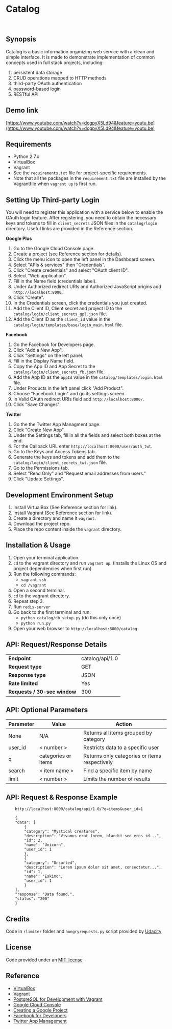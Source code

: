 Catalog
===
<br>

Synopsis
---
Catalog is a basic information organizing web service with a clean and 
simple interface. It is made to demonstrate implementation of common 
concepts used in full stack projects, including:

1. persistent data storage
2. CRUD operations mapped to HTTP methods
3. third-party OAuth authentication
4. password-based login
5. RESTful API


Demo link
---
[https://www.youtube.com/watch?v=dcgpyX5Ld94&feature=youtu.be](https://www.youtube.com/watch?v=dcgpyX5Ld94&feature=youtu.be)


Requirements
---
+ Python 2.7.x
+ VirtualBox
+ Vagrant
+ See the `requirements.txt` file for project-specific requirements.
+ Note that all the packages in the `requirement.txt` file are installed
  by the Vagrantfile when `vagrant up` is first run.


Setting Up Third-party Login
---
You will need to register this application with a service below to enable
the OAuth login feature. After registering, you need to obtain the necessary keys
and tokens to fill in `client_secrets` JSON files in the `catalog/login` directory.
Useful links are provided in the Reference section.
<br>

**Google Plus**

1. Go to the Google Cloud Console page.
2. Create a project (see Reference section for details).
3. Click the menu icon to open the left panel in the Dashboard screen.
4. Select "APIs & services" then "Credentials".
5. Click "Create credentials" and select "OAuth client ID".
6. Select "Web application".
7. Fill in the Name field (credentials label).
8. Under Authorized redirect URIs and Authorized JavaScript origins add `http://localhost:8000`.
9. Click "Create".
10. In the Credentials screen, click the credentials you just created.
11. Add the Client ID, Client secret and project ID to the `catalog/login/client_secrets_gpl.json` file.
12. Add the Client ID as the `client_id` value in the `catalog/login/templates/base/login_main.html` file.

**Facebook**

1. Go the Facebook for Developers page.
2. Click "Add a New App".
3. Click "Settings" on the left panel.
4. Fill in the Display Name field.
5. Copy the App ID and App Secret to the `catalog/login/client_secrets_fb.json` file.
6. Add the App ID as the `appId` value in the `catalog/templates/login.html` file.
6. Under Products in the left panel click "Add Product".
7. Choose "Facebook Login" and go its settings screen.
8. In Valid OAuth redirect URIs field add `http://localhost:8000/`.
9. Click "Save Changes".

**Twitter**

1. Go the the Twitter App Managment page.
2. Click "Create New App".
3. Under the Settings tab, fill in all the fields and select both boxes at the end.
4. For the Callback URL enter `http://localhost:8000/user/auth_twt`.
5. Go to the Keys and Access Tokens tab.
6. Generate the keys and tokens and add them to the `catalog/login/client_secrets_twt.json` file.
7. Go to the Permissions tab.
8. Select "Read Only" and "Request email addresses from users."
9. Click "Update Settings".


Development Environment Setup
---
1. Install VirtualBox (See Reference section for link).
2. Install Vagrant (See Reference section for link).
3. Create a directory and name it `vagrant`.
4. Download the project repo.
5. Place the repo content inside the `vagrant` directory.


Installation & Usage
---
1. Open your terminal application.
2. `cd` to the vagrant directory and run `vagrant up`.
   (Installs the Linux OS and project dependencies when first run)
3. Run the following commands:
    + `vagrant ssh`  
    + `cd /vagrant `
4. Open a second terminal.
5. `cd` to the vagrant directory.
6. Repeat step 3.
7. Run `redis-server`
8. Go back to the first terminal and run:  
    + `python catalog/db_setup.py` (do this only once)
    + `python run.py`
9. Open your web browser to `http://localhost:8000/catalog`


API: Request/Response Details
---

|     |     |
| --- | --- |
| **Endpoint** | catalog/api/1.0 |
| **Request type** | GET |
| **Response type** | JSON |
| **Rate limited** | Yes |
| **Requests / 30-sec window** | 300 |


API: Optional Parameters
---

| Parameter | Value | Action |
| --- | --- | --- |
| None | N/A | Returns all items grouped by category |  
| user_id | < number > | Restricts data to a specific user |  
| q | categories or items | Returns only categories or items respectively |  
| search | < item name > | Find a specific item by name |  
| limit | < number > | Limits the number of results |  


API: Request & Response Example
---

        http://localhost:8000/catalog/api/1.0/?q=items&user_id=1

        {
        "data": [
            {
            "category": "Mystical creatures", 
            "description": "Vivamus erat lorem, blandit sed eros id...", 
            "id": 2, 
            "name": "Unicorn", 
            "user_id": 1
            }, 
            {
            "category": "Unsorted", 
            "description": "Lorem ipsum dolor sit amet, consectetur...", 
            "id": 1, 
            "name": "Eskimo", 
            "user_id": 1
            }
        ], 
        "response": "Data found.", 
        "status": "200"
        }


Credits
---
Code in `rlimiter` folder and `hungryrequests.py` script provided by [Udacity](https://www.udacity.com)


License
---
Code provided under an [MIT license](https://github.com/noelnoche/udacity-fsnd-logs-analysis-website/blob/gh-pages/LICENSE.md)


Reference
---
+ [VirtualBox](https://www.virtualbox.org/wiki/Downloads)
+ [Vagrant](https://www.vagrantup.com/downloads.html)
+ [PostgreSQL for Development with Vagrant](https://wiki.postgresql.org/wiki/PostgreSQL_For_Development_With_Vagrant)
+ [Google Cloud Console](https://console.cloud.google.com/)
+ [Creating a Google Project](https://cloud.google.com/resource-manager/docs/creating-managing-projects)
+ [Facebook for Developers ](https://developers.facebook.com/)
+ [Twitter App Management](https://apps.twitter.com/)
